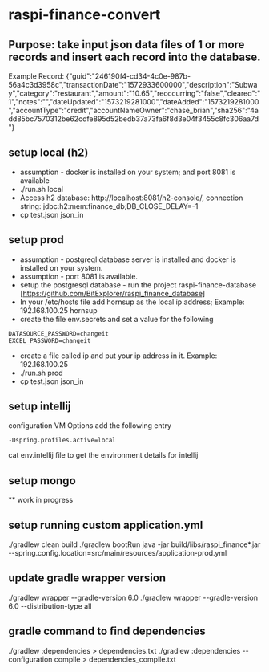 # raspi-finance-convert

## Purpose: take input json data files of 1 or more records and insert each record into the database.
Example Record: {"guid":"246190f4-cd34-4c0e-987b-56a4c3d3958c","transactionDate":"1572933600000","description":"Subway","category":"restaurant","amount":"10.65","reoccurring":"false","cleared":"1","notes":"","dateUpdated":"1573219281000","dateAdded":"1573219281000","accountType":"credit","accountNameOwner":"chase_brian","sha256":"4add85bc7570312be62cdfe895d52bedb37a73fa6f8d3e04f3455c8fc306aa7d"}

## setup local (h2)
- assumption - docker is installed on your system; and port 8081 is available
- ./run.sh local
- Access h2 database: http://localhost:8081/h2-console/, connection string: jdbc:h2:mem:finance_db;DB_CLOSE_DELAY=-1
- cp test.json json_in

## setup prod
- assumption - postgreql database server is installed and docker is installed on your system.
- assumption - port 8081 is available.
- setup the postgresql database - run the project raspi-finance-database [https://github.com/BitExplorer/raspi_finance_database]
- In your /etc/hosts file add hornsup as the local ip address; Example: 192.168.100.25 hornsup
- create the file env.secrets and set a value for the following
```
DATASOURCE_PASSWORD=changeit
EXCEL_PASSWORD=changeit
```
- create a file called ip and put your ip address  in it. Example: 192.168.100.25
- ./run.sh prod
- cp test.json json_in

## setup intellij
configuration VM Options add the following entry
```
-Dspring.profiles.active=local
```
cat env.intellij file to get the environment details for intellij

## setup mongo
** work in progress

## setup running custom application.yml
./gradlew clean build
./gradlew bootRun
java -jar build/libs/raspi_finance*.jar --spring.config.location=src/main/resources/application-prod.yml

## update gradle wrapper version
./gradlew wrapper --gradle-version 6.0
./gradlew wrapper --gradle-version 6.0 --distribution-type all

## gradle command to find dependencies
./gradlew :dependencies > dependencies.txt
./gradlew :dependencies --configuration compile > dependencies_compile.txt
